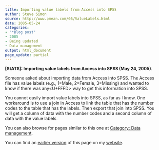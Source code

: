 ```yaml
---
title: Importing value labels from Access into SPSS
author: Steve Simon
source: http://www.pmean.com/05/ValueLabels.html
date: 2005-05-24
categories:
- "*Blog post"
- 2005
- Being updated
- Data management
output: html_document
page_update: partial
---
```

**[StATS]: Importing value labels from Access into
SPSS (May 24, 2005)**.

Someone asked about importing data from Access into SPSS. The Access
file has value labels (e.g., 1=Male, 2=Female, 3=Missing) and wanted to
know if there was any<U+FFFD> way to get this information into SPSS.

You cannot easily import value labels into SPSS, as far as I know. One
workaround is to use a join in Access to link the table that has the
number codes to the table that has the labels. Then export that join
into SPSS. You will get a column of data with the number codes and a
second column of data with the value labels.

You can also browse
for pages similar to this one at [Category: Data
management](../category/DataManagement.html).

You can find an [earlier version][sim1] of this page on my [website][sim2].

[sim1]: http://www.pmean.com/05/ValueLabels.html
[sim2]: http://www.pmean.com

